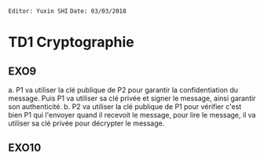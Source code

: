 `Editor: Yuxin SHI`
`Date: 03/03/2018`
# TD1 Cryptographie
## EXO9
a. P1 va utiliser la clé publique de P2 pour garantir la confidentiation du message. Puis P1 va utiliser sa clé privée et signer le message, ainsi garantir son authenticité.
b. P2 va utiliser la clé publique de P1 pour vérifier c'est bien P1 qui l'envoyer quand il recevoit le message, pour lire le message, il va utiliser sa clé privée pour décrypter le message.

## EXO10
